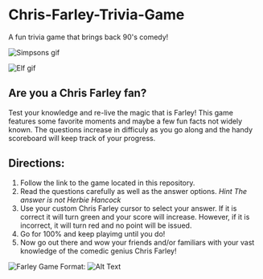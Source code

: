 # Chris-Farley-Trivia-Game
A fun trivia game that brings back 90's comedy!

![Simpsons gif](https://media.giphy.com/media/SXxMElmLattqToSw4I/giphy.gif)

![Elf gif](https://media.giphy.com/media/l2YWluoNgk342F3k4/giphy.gif)

## Are you a Chris Farley fan?

Test your knowledge and re-live the magic that is Farley! This game features some favorite moments and maybe a few fun facts not widely known. The questions increase in difficuly as you go along and the handy scoreboard will keep track of your progress. 

## Directions:
1. Follow the link to the game located in this repository.
1. Read the questions carefully as well as the answer options. *Hint The answer is not Herbie Hancock*
1. Use your custom Chris Farley cursor to select your answer. If it is correct it will turn green and your score will increase. However, if it is incorrect, it will turn red and no point will be issued. 
1. Go for 100% and keep playimg until you do!
1. Now go out there and wow your friends and/or familiars with your vast knowledge of the comedic genius Chris Farley!

![Farley Game](/images/logo.png)
Format: ![Alt Text](url)
